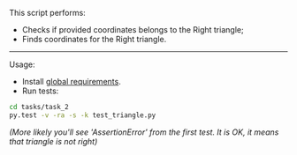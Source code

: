 This script performs:
- Checks if provided coordinates belongs to the Right triangle;
- Finds coordinates for the Right triangle.

***

Usage:
* Install [global requirements](../../README.md).
* Run tests:
```bash
cd tasks/task_2
py.test -v -ra -s -k test_triangle.py
```
_(More likely you'll see 'AssertionError' from the first test. It is OK, it means that triangle is not right)_
